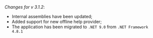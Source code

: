 _Changes for v 3.1.2_:
- Internal assemblies have been updated;
- Added support for new offline help provider;
- The application has been migrated to `.NET 9.0` from `.NET Framework 4.8.1`
